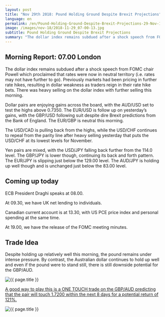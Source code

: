 ```yaml
---
layout: post
title: "Nov 29th 2018: Pound Holding Ground Despite Brexit Projections"
language: en
permalink: /en/Pound-Holding-Ground-Despite-Brexit-Projections-29-Nov-18/
image: /images/nov-18/2018-11-29_07-00-13.jpg
subtitle: Pound Holding Ground Despite Brexit Projections
summary: "The dollar index remains subdued after a shock speech from FOMC chair Powell which proclaimed that rates were now in neutral territory (i.e. rates may not have further to go). Previously markets had been pricing in further rate hikes"
---
```

## Morning Report: 07.00 London

The dollar index remains subdued after a shock speech from FOMC chair Powell which proclaimed that rates were now in neutral territory (i.e. rates may not have further to go). Previously markets had been pricing in further rate hikes, resulting in dollar weakness as traders reign in their rate hike bets. There was heavy selling on the dollar index with further selling this morning. 

Dollar pairs are enjoying gains across the board, with the AUD/USD set to test the highs above 0.7350. The EUR/USD is follow up on yesterday’s gains, with the GBP/USD following suit despite dire Brexit predictions from the Bank of England. The EUR/GBP is neutral this morning. 

The USD/CAD is pulling back from the highs, while the USD/CHF continues to repeal from the parity line after heavy selling yesterday that puts the USD/CHF at its lowest levels for November. 

Yen pairs are mixed, with the USD/JPY falling back further from the 114.0 level. The GBP/JPY is lower though, continuing its back and forth pattern. The EUR/JPY is slipping just below the 129.00 level. The AUD/JPY is holding up well though and is unchanged just below the 83.00 level. 

## Coming up today

ECB President Draghi speaks at 08.00. 

At 09.30, we have UK net lending to individuals. 

Canadian current account is at 13.30, with US PCE price index and personal spending at the same time. 

At 19.00, we have the release of the FOMC meeting minutes. 

## Trade Idea

Despite holding up relatively well this morning, the pound remains under intense pressure. By contrast, the Australian dollar continues to hold up well and even if the pound were to stand still, there is still downside potential for the GBP/AUD.

<img class="post-image" src="{{ site.url }}/images/nov-18/2018-11-29_07-00-13.jpg" alt="{{ page.title }}" title="{{ page.title }}">

<a href="%LINK%%?currency=GBP&market=forex&underlying=frxGBPAUD&formname=touchnotouch&duration_amount=8&duration_units=d&amount=10&amount_type=stake&expiry_type=duration&barrier=1.7200" target="_blank" rel="noopener noreferrer nofollow">A good way to play this is a ONE TOUCH trade on the GBP/AUD predicting that the pair will touch 1.7200 within the next 8 days for a potential return of 121%.</a>

<img class="post-image" src="{{ site.url }}/images/nov-18/2018-11-29_07-03-56.jpg" alt="{{ page.title }}" title="{{ page.title }}">
